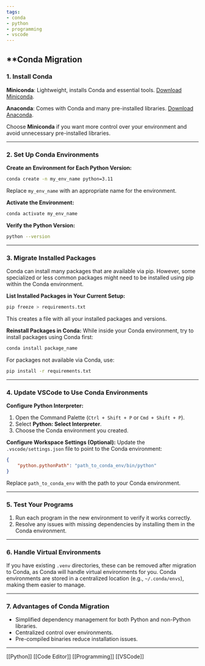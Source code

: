 ```yaml
---
tags:
- conda
- python
- programming
- vscode
---
```

## **Conda Migration
### 1. Install Conda
**Miniconda**: Lightweight, installs Conda and essential tools. [Download Miniconda](https://docs.conda.io/en/latest/miniconda.html).

**Anaconda**: Comes with Conda and many pre-installed libraries. [Download Anaconda](https://www.anaconda.com/products/distribution).

Choose **Miniconda** if you want more control over your environment and avoid unnecessary pre-installed libraries.

---

### 2. Set Up Conda Environments
**Create an Environment for Each Python Version:**
```bash
conda create -n my_env_name python=3.11
```
Replace `my_env_name` with an appropriate name for the environment.

**Activate the Environment:**
```bash
conda activate my_env_name
```

**Verify the Python Version:**
```bash
python --version
```

---

### 3. Migrate Installed Packages
Conda can install many packages that are available via pip. However, some specialized or less common packages might need to be installed using pip within the Conda environment.

**List Installed Packages in Your Current Setup:**
```bash
pip freeze > requirements.txt
```
This creates a file with all your installed packages and versions.

**Reinstall Packages in Conda:** While inside your Conda environment, try to install packages using Conda first:
```bash
conda install package_name
```

For packages not available via Conda, use:
```bash
pip install -r requirements.txt
```

---

### 4. Update VSCode to Use Conda Environments
**Configure Python Interpreter:**

1. Open the Command Palette (`Ctrl + Shift + P` or `Cmd + Shift + P`).
2. Select **Python: Select Interpreter**.
3. Choose the Conda environment you created.

**Configure Workspace Settings (Optional):** Update the `.vscode/settings.json` file to point to the Conda environment:
```json
{
    "python.pythonPath": "path_to_conda_env/bin/python"
}
```
Replace `path_to_conda_env` with the path to your Conda environment.

---

### 5. Test Your Programs
1. Run each program in the new environment to verify it works correctly.
2. Resolve any issues with missing dependencies by installing them in the Conda environment.

---

### 6. Handle Virtual Environments
If you have existing `.venv` directories, these can be removed after migration to Conda, as Conda will handle virtual environments for you. Conda environments are stored in a centralized location (e.g., `~/.conda/envs`), making them easier to manage.

---

### 7. Advantages of Conda Migration
- Simplified dependency management for both Python and non-Python libraries.
- Centralized control over environments.
- Pre-compiled binaries reduce installation issues.

---

[[Python]]  [[Code Editor]]  [[Programming]]  [[VSCode]]  